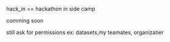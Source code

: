 hack_in == hackathon in side camp

comming soon

still ask for permissions ex: datasets,my teamates, organizatier

